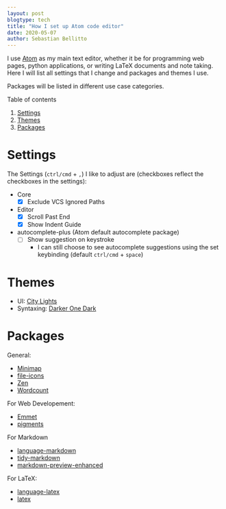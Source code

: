 ```yaml
---
layout: post
blogtype: tech
title: "How I set up Atom code editor"
date: 2020-05-07
author: Sebastian Bellitto
---
```

I use [Atom](https://atom.io) as my main text editor, whether it be for programming web pages, python applications, or writing LaTeX documents and note taking.
Here I will list all settings that I change and packages and themes I use.

Packages will be listed in different use case categories.

Table of contents
<!-- @import "[TOC]" {cmd="toc" depthFrom=1 depthTo=6 orderedList=true} -->
<!-- code_chunk_output -->

1. [Settings](#settings)
2. [Themes](#themes)
3. [Packages](#packages)

<!-- /code_chunk_output -->


# Settings

The Settings (`ctrl/cmd` + `,`) I like to adjust are (checkboxes reflect the checkboxes in the settings):

  - Core
    - [x] Exclude VCS Ignored Paths
  - Editor
    - [x] Scroll Past End
    - [x] Show Indent Guide
  - autocomplete-plus (Atom default autocomplete package)
    - [ ] Show suggestion on keystroke
      - I can still choose to see autocomplete suggestions using the set keybinding (default `ctrl/cmd` + `space`)

# Themes
- UI: [City Lights](https://atom.io/themes/city-lights-ui)
- Syntaxing: [Darker One Dark](https://atom.io/themes/darker-one-dark-syntax)

# Packages
General:
  - [Minimap](https://atom.io/packages/minimap)
  - [file-icons](https://atom.io/packages/file-icons)
  - [Zen](https://atom.io/packages/Zen)
  - [Wordcount](https://atom.io/packages/wordcount)

For Web Developement:
  - [Emmet](https://atom.io/packages/emmet)
  - [pigments](https://atom.io/packages/pigments)

For Markdown
  - [language-markdown](https://atom.io/packages/language-markdown)
  - [tidy-markdown](https://atom.io/packages/tidy-markdown)
  - [markdown-preview-enhanced](https://atom.io/packages/markdown-preview-enhanced)
  <!-- - [markdown-mindmap]() -->

For LaTeX:
  - [language-latex](https://atom.io/packages/language-latex)
  - [latex]()
